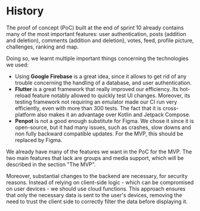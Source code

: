 # History

The proof of concept (PoC) built at the end of sprint 10 already contains many of the most important features: user authentication, posts (addition and deletion), comments (addition and deletion), votes, feed, profile picture, challenges, ranking and map.

Doing so, we learnt multiple important things concerning the technologies we used:

- Using **Google Firebase** is a great idea, since it allows to get rid of any trouble concerning the handling of a database, and user authentication. 
- **Flutter** is a great framework that really improved our efficiency. Its hot-reload feature notably allowed to quickly test UI changes. Moreover, its testing framework not requiring an emulator made our CI run very efficiently, even with more than 300 tests. The fact that it is cross-platform also makes it an advantage over Kotlin and Jetpack Compose.
- **Penpot** is not a good enough substitute for Figma. We chose it since it is open-source, but it had many issues, such as crashes, slow downs and non fully backward compatible updates. For the MVP, this should be replaced by Figma.

We already have many of the features we want in the PoC for the MVP. The two main features that lack are groups and media support, which will be described in the section "The MVP".

Moreover, substantial changes to the backend are necessary, for security reasons. Instead of relying on client-side logic - which can be compromised on user devices - we should use cloud functions. This approach ensures that only the necessary data is sent to the user's devices, removing the need to trust the client side to correctly filter the data before displaying it.
